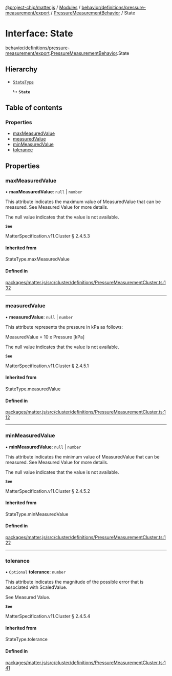 [@project-chip/matter.js](../README.md) / [Modules](../modules.md) / [behavior/definitions/pressure-measurement/export](../modules/behavior_definitions_pressure_measurement_export.md) / [PressureMeasurementBehavior](../modules/behavior_definitions_pressure_measurement_export.PressureMeasurementBehavior.md) / State

# Interface: State

[behavior/definitions/pressure-measurement/export](../modules/behavior_definitions_pressure_measurement_export.md).[PressureMeasurementBehavior](../modules/behavior_definitions_pressure_measurement_export.PressureMeasurementBehavior.md).State

## Hierarchy

- [`StateType`](../modules/behavior_definitions_pressure_measurement_export._internal_.md#statetype)

  ↳ **`State`**

## Table of contents

### Properties

- [maxMeasuredValue](behavior_definitions_pressure_measurement_export.PressureMeasurementBehavior.State.md#maxmeasuredvalue)
- [measuredValue](behavior_definitions_pressure_measurement_export.PressureMeasurementBehavior.State.md#measuredvalue)
- [minMeasuredValue](behavior_definitions_pressure_measurement_export.PressureMeasurementBehavior.State.md#minmeasuredvalue)
- [tolerance](behavior_definitions_pressure_measurement_export.PressureMeasurementBehavior.State.md#tolerance)

## Properties

### maxMeasuredValue

• **maxMeasuredValue**: ``null`` \| `number`

This attribute indicates the maximum value of MeasuredValue that can be measured. See Measured Value for
more details.

The null value indicates that the value is not available.

**`See`**

MatterSpecification.v11.Cluster § 2.4.5.3

#### Inherited from

StateType.maxMeasuredValue

#### Defined in

[packages/matter.js/src/cluster/definitions/PressureMeasurementCluster.ts:132](https://github.com/project-chip/matter.js/blob/0c058ae17fdba4c0b89b8b13c309011d51782299/packages/matter.js/src/cluster/definitions/PressureMeasurementCluster.ts#L132)

___

### measuredValue

• **measuredValue**: ``null`` \| `number`

This attribute represents the pressure in kPa as follows:

MeasuredValue = 10 x Pressure [kPa]

The null value indicates that the value is not available.

**`See`**

MatterSpecification.v11.Cluster § 2.4.5.1

#### Inherited from

StateType.measuredValue

#### Defined in

[packages/matter.js/src/cluster/definitions/PressureMeasurementCluster.ts:112](https://github.com/project-chip/matter.js/blob/0c058ae17fdba4c0b89b8b13c309011d51782299/packages/matter.js/src/cluster/definitions/PressureMeasurementCluster.ts#L112)

___

### minMeasuredValue

• **minMeasuredValue**: ``null`` \| `number`

This attribute indicates the minimum value of MeasuredValue that can be measured. See Measured Value for
more details.

The null value indicates that the value is not available.

**`See`**

MatterSpecification.v11.Cluster § 2.4.5.2

#### Inherited from

StateType.minMeasuredValue

#### Defined in

[packages/matter.js/src/cluster/definitions/PressureMeasurementCluster.ts:122](https://github.com/project-chip/matter.js/blob/0c058ae17fdba4c0b89b8b13c309011d51782299/packages/matter.js/src/cluster/definitions/PressureMeasurementCluster.ts#L122)

___

### tolerance

• `Optional` **tolerance**: `number`

This attribute indicates the magnitude of the possible error that is associated with ScaledValue.

See Measured Value.

**`See`**

MatterSpecification.v11.Cluster § 2.4.5.4

#### Inherited from

StateType.tolerance

#### Defined in

[packages/matter.js/src/cluster/definitions/PressureMeasurementCluster.ts:141](https://github.com/project-chip/matter.js/blob/0c058ae17fdba4c0b89b8b13c309011d51782299/packages/matter.js/src/cluster/definitions/PressureMeasurementCluster.ts#L141)
